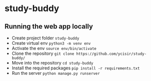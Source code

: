 # study-buddy

## Running the web app locally
+ Create project folder `study-buddy`
+ Create virtual env `python3 -m venv env`
+ Activate the env `source env/bin/activate`
+ Clone the repository `git clone https://github.com/ycisir/study-buddy/`
+ Move into the repository `cd study-buddy`
+ Install the required packages `pip install -r requirements.txt`
+ Run the server `python manage.py runserver`

